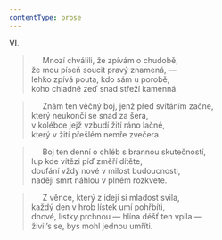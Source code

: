 ```yaml
---
contentType: prose
---
```


VI.

>      Mnozí chválili, že zpívám o chudobě,  
> že mou píseň soucit pravý znamená, —  
> lehko zpívá pouta, kdo sám u porobě,  
> koho chladně zeď snad střeží kamenná.

>      Znám ten věčný boj, jenž před svítáním začne,  
> který neukončí se snad za šera,  
> v kolébce jejž vzbudí žití ráno lačné,  
> který v žití přešlém nemře zvečera.

>      Boj ten denní o chléb s brannou skutečností,  
> lup kde vítězi píď změří dítěte,  
> doufání vždy nové v milost budoucnosti,  
> nadějí smrt náhlou v plném rozkvete.

>      Z věnce, který z idejí si mladost svila,  
> každý den v hrob lístek umí pohřbíti,  
> dnové, lístky prchnou — hlína déšť ten vpila —  
> živilʼs se, bys mohl jednou umříti.

